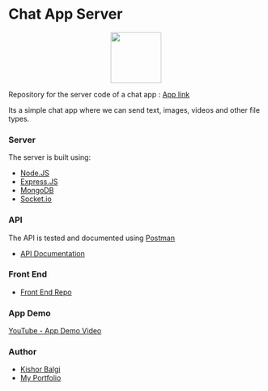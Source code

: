 # Chat App Server

<p align="center">
  <img src="https://i.ibb.co/jLT6LbD/Chat-Icon-PNG.png" width="100" height="100" align="center">
<p>
    
Repository for the server code of a chat app : [App link](www.google.com)

Its a simple chat app where we can send text, images, videos and other file types.
### Server
The server is built using:
 - [Node.JS](https://nodejs.org/en/)
 - [Express.JS](https://expressjs.com/)
 - [MongoDB](https://www.mongodb.com/)
 - [Socket.io](https://socket.io/)
### API
The API is tested and documented using [Postman](https://www.postman.com/)
 - [API Documentation](https://documenter.getpostman.com/view/18487080/UyxjHSHK)
### Front End
 - [Front End Repo](https://github.com/KishorBalgi/chat-client)
### App Demo
 [YouTube - App Demo Video](https://youtu.be/egu07pDQkfQ)

### Author
- [Kishor Balgi](https://github.com/KishorBalgi)
- [My Portfolio](https://kishorbalgi.netlify.app/)
